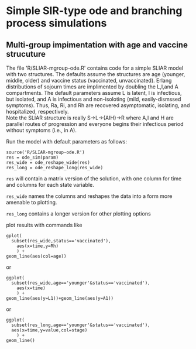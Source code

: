 # Simple SIR-type ode and branching process simulations

## Multi-group impimentation with age and vaccine strucuture

The file 'R/SLIAR-mgroup-ode.R' contains code for a simple SLIAR model with two structures.  The defaults assume the structures are age (younger, middle, older) and vaccine status (vaccinated, unvaccinated).  Erlang distributions of sojourn times are implimented by doubling the L,I,and A compartments.  The default parameters assume L is latent, I is infectious, but isolated, and A is infectious and non-isoloting (mild, easily-dismssed symptoms).  Thus, Ra, Ri, and Rh are recovered asymptomatic, isolating, and hospitalized, respectively.  
Note the SLIAR structure is really S->L->{AIH}->R where A,I and H are parallel routes of progression and everyone begins their infectious period without symptoms (i.e., in A).

Run the model with default parameters as follows:

~~~
source('R/SLIAR-mgroup-ode.R')
res = ode_sim(param)
res_wide = ode_reshape_wide(res)
res_long = ode_reshape_long(res_wide)
~~~

`res` will contain a matrix version of the solution, with one column for time and columns for each state variable.

`res_wide` names the columns and reshapes the data into a form more amenable to plotting.

`res_long` contains a longer version for other plotting options

plot results with commands like
~~~
gplot(
  subset(res_wide,status=='vaccinated'),
	aes(x=time,y=Rh)
	) +
geom_line(aes(col=age))
~~~
or 
~~~
ggplot(
  subset(res_wide,age=='younger'&status=='vaccinated'),
	aes(x=time)
	) +
geom_line(aes(y=L1))+geom_line(aes(y=A1))
~~~
or 
~~~
ggplot(
  subset(res_long,age=='younger'&status=='vaccinated'),
  aes(x=time,y=value,col=stage)
	) +
geom_line()
~~~
